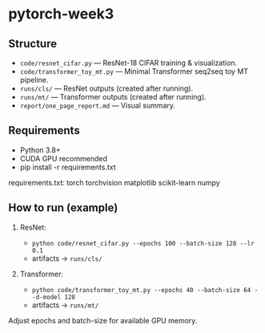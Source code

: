 # pytorch-week3

## Structure
- `code/resnet_cifar.py` — ResNet-18 CIFAR training & visualization.
- `code/transformer_toy_mt.py` — Minimal Transformer seq2seq toy MT pipeline.
- `runs/cls/` — ResNet outputs (created after running).
- `runs/mt/` — Transformer outputs (created after running).
- `report/one_page_report.md` — Visual summary.

## Requirements
- Python 3.8+
- CUDA GPU recommended
- pip install -r requirements.txt

requirements.txt:
torch torchvision matplotlib scikit-learn numpy

## How to run (example)
1. ResNet:
   - `python code/resnet_cifar.py --epochs 100 --batch-size 128 --lr 0.1`
   - artifacts → `runs/cls/`

2. Transformer:
   - `python code/transformer_toy_mt.py --epochs 40 --batch-size 64 --d-model 128`
   - artifacts → `runs/mt/`

Adjust epochs and batch-size for available GPU memory.
